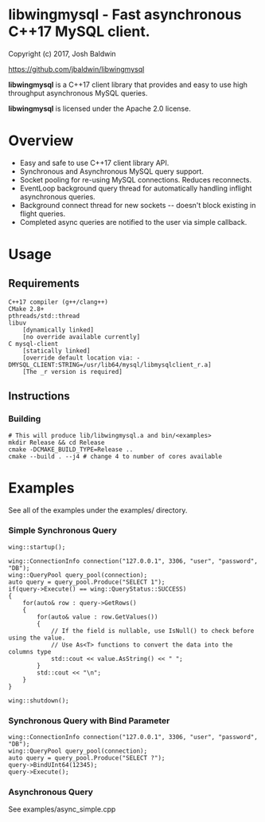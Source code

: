 libwingmysql - Fast asynchronous C++17 MySQL client.
====================================================

Copyright (c) 2017, Josh Baldwin

https://github.com/jbaldwin/libwingmysql

**libwingmysql** is a C++17 client library that provides and easy to use high throughput asynchronous MySQL queries.

**libwingmysql** is licensed under the Apache 2.0 license.

# Overview #
* Easy and safe to use C++17 client library API.
* Synchronous and Asynchronous MySQL query support.
* Socket pooling for re-using MySQL connections.  Reduces reconnects.
* EventLoop background query thread for automatically handling inflight asynchronous queries.
* Background connect thread for new sockets -- doesn't block existing in flight queries.
* Completed async queries are notified to the user via simple callback.

# Usage #

## Requirements
    C++17 compiler (g++/clang++)
    CMake 2.8+
    pthreads/std::thread
    libuv
        [dynamically linked]
        [no override available currently]
    C mysql-client
        [statically linked]
        [override default location via: -DMYSQL_CLIENT:STRING=/usr/lib64/mysql/libmysqlclient_r.a]
        [The _r version is required]

## Instructions

### Building
    # This will produce lib/libwingmysql.a and bin/<examples>
    mkdir Release && cd Release
    cmake -DCMAKE_BUILD_TYPE=Release ..
    cmake --build . --j4 # change 4 to number of cores available

# Examples

See all of the examples under the examples/ directory.

### Simple Synchronous Query
    wing::startup();
    
    wing::ConnectionInfo connection("127.0.0.1", 3306, "user", "password", "DB");
    wing::QueryPool query_pool(connection);
    auto query = query_pool.Produce("SELECT 1");
    if(query->Execute() == wing::QueryStatus::SUCCESS)
    {
        for(auto& row : query->GetRows()
        {
            for(auto& value : row.GetValues())
            {
                // If the field is nullable, use IsNull() to check before using the value.
                // Use As<T> functions to convert the data into the columns type
                std::cout << value.AsString() << " ";
            }
            std::cout << "\n";
        }
    }
    
    wing::shutdown();

### Synchronous Query with Bind Parameter
    wing::ConnectionInfo connection("127.0.0.1", 3306, "user", "password", "DB");
    wing::QueryPool query_pool(connection);
    auto query = query_pool.Produce("SELECT ?");
    query->BindUInt64(12345);
    query->Execute();

### Asynchronous Query

See examples/async_simple.cpp

